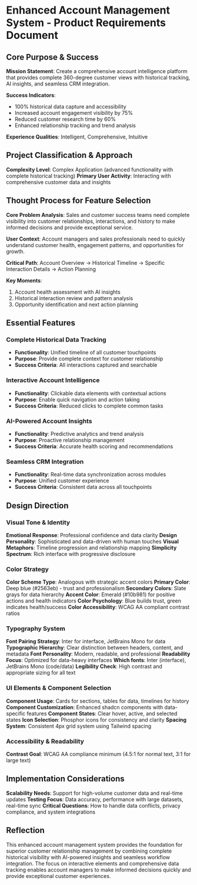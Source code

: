 # Enhanced Account Management System - Product Requirements Document

## Core Purpose & Success

**Mission Statement**: Create a comprehensive account intelligence platform that provides complete 360-degree customer views with historical tracking, AI insights, and seamless CRM integration.

**Success Indicators**: 
- 100% historical data capture and accessibility
- Increased account engagement visibility by 75%
- Reduced customer research time by 60%
- Enhanced relationship tracking and trend analysis

**Experience Qualities**: Intelligent, Comprehensive, Intuitive

## Project Classification & Approach

**Complexity Level**: Complex Application (advanced functionality with complete historical tracking)
**Primary User Activity**: Interacting with comprehensive customer data and insights

## Thought Process for Feature Selection

**Core Problem Analysis**: Sales and customer success teams need complete visibility into customer relationships, interactions, and history to make informed decisions and provide exceptional service.

**User Context**: Account managers and sales professionals need to quickly understand customer health, engagement patterns, and opportunities for growth.

**Critical Path**: Account Overview → Historical Timeline → Specific Interaction Details → Action Planning

**Key Moments**: 
1. Account health assessment with AI insights
2. Historical interaction review and pattern analysis
3. Opportunity identification and next action planning

## Essential Features

### Complete Historical Data Tracking
- **Functionality**: Unified timeline of all customer touchpoints
- **Purpose**: Provide complete context for customer relationship
- **Success Criteria**: All interactions captured and searchable

### Interactive Account Intelligence
- **Functionality**: Clickable data elements with contextual actions
- **Purpose**: Enable quick navigation and action taking
- **Success Criteria**: Reduced clicks to complete common tasks

### AI-Powered Account Insights
- **Functionality**: Predictive analytics and trend analysis
- **Purpose**: Proactive relationship management
- **Success Criteria**: Accurate health scoring and recommendations

### Seamless CRM Integration
- **Functionality**: Real-time data synchronization across modules
- **Purpose**: Unified customer experience
- **Success Criteria**: Consistent data across all touchpoints

## Design Direction

### Visual Tone & Identity
**Emotional Response**: Professional confidence and data clarity
**Design Personality**: Sophisticated and data-driven with human touches
**Visual Metaphors**: Timeline progression and relationship mapping
**Simplicity Spectrum**: Rich interface with progressive disclosure

### Color Strategy
**Color Scheme Type**: Analogous with strategic accent colors
**Primary Color**: Deep blue (#2563eb) - trust and professionalism
**Secondary Colors**: Slate grays for data hierarchy
**Accent Color**: Emerald (#10b981) for positive actions and health indicators
**Color Psychology**: Blue builds trust, green indicates health/success
**Color Accessibility**: WCAG AA compliant contrast ratios

### Typography System
**Font Pairing Strategy**: Inter for interface, JetBrains Mono for data
**Typographic Hierarchy**: Clear distinction between headers, content, and metadata
**Font Personality**: Modern, readable, and professional
**Readability Focus**: Optimized for data-heavy interfaces
**Which fonts**: Inter (interface), JetBrains Mono (code/data)
**Legibility Check**: High contrast and appropriate sizing for all text

### UI Elements & Component Selection
**Component Usage**: Cards for sections, tables for data, timelines for history
**Component Customization**: Enhanced shadcn components with data-specific features
**Component States**: Clear hover, active, and selected states
**Icon Selection**: Phosphor icons for consistency and clarity
**Spacing System**: Consistent 4px grid system using Tailwind spacing

### Accessibility & Readability
**Contrast Goal**: WCAG AA compliance minimum (4.5:1 for normal text, 3:1 for large text)

## Implementation Considerations

**Scalability Needs**: Support for high-volume customer data and real-time updates
**Testing Focus**: Data accuracy, performance with large datasets, real-time sync
**Critical Questions**: How to handle data conflicts, privacy compliance, and system integrations

## Reflection

This enhanced account management system provides the foundation for superior customer relationship management by combining complete historical visibility with AI-powered insights and seamless workflow integration. The focus on interactive elements and comprehensive data tracking enables account managers to make informed decisions quickly and provide exceptional customer experiences.